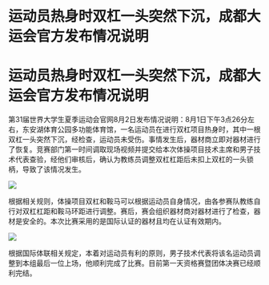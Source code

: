 # 运动员热身时双杠一头突然下沉，成都大运会官方发布情况说明

# 运动员热身时双杠一头突然下沉，成都大运会官方发布情况说明

第31届世界大学生夏季运动会官网8月2日发布情况说明：8月1日下午3点26分左右，东安湖体育公园多功能体育馆，一名运动员在进行双杠项目热身时，其中一根双杠一头突然下沉，经检查，运动员未受伤。事情发生后，器材商立即对器材进行了恢复。竞赛部门第一时间调取现场视频并提交给本次体操项目技术主席和男子技术代表查验，经他们审核后，确认为教练员调整双杠杠距后未扣上双杠的一头锁柄，导致了该情况发生。

![](https://inews.gtimg.com/news_bt/OmtvGaVnFIt_ShGlnpePr1Ez_Pfv_ducoTUbV3dwcP5EAAA/1000)

根据相关规则，体操项目双杠和鞍马可以根据运动员自身情况，由各参赛队教练自行对双杠杠距和鞍马环距进行调整。赛后，赛会组织器材商对器材进行了检查，器材是安全的。本次比赛采用的是国际认证的器材且均在认证有效期内。

![](https://inews.gtimg.com/om_bt/OleALUE8uXuCdkd4u0Hsl2s3dXP6eLOrk1xi8M6NuleQEAA/1000)

根据国际体联相关规定，本着对运动员有利的原则，男子技术代表将该名运动员调整到本组最后一位上场，他顺利完成了比赛。目前第一天资格赛暨团体决赛已经顺利完结。

